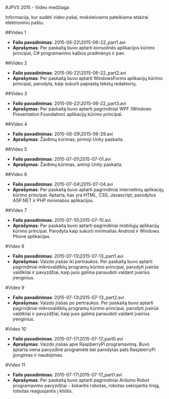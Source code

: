 ﻿#JPVS 2015 - Video medžiaga

Informacija, kur sudėti video įrašai, moksleiviams pateikiama atskirai elektroniniu paštu.

##Video 1

- **Failo pavadinimas**: 2015-06-22\2015-06-22_part1.avi
- **Aprašymas**: Per paskaitą buvo aptarti konsolinės aplikacijos kūrimo principai, C# programavimo kalbos pradmenys ir pan.

##Video 2

- **Failo pavadinimas**: 2015-06-22\2015-06-22_part2.avi
- **Aprašymas**: Per paskaitą buvo aptarti WindowsForms aplikacijų kūrimo principai, parodyta, kaip sukurti paprastą tekstų redaktorių.

##Video 3

- **Failo pavadinimas**: 2015-06-22\2015-06-22_part3.avi
- **Aprašymas**: Per paskaitą buvo aptarti pagrindiniai WPF (Windows Presentation Foundation) aplikacijų kūrimo principai.

##Video 4

- **Failo pavadinimas**: 2015-06-29\2015-06-29.avi
- **Aprašymas**: Žaidimų kūrimas, pirmoji Unity paskaita.

##Video 5

- **Failo pavadinimas**: 2015-07-01\2015-07-01.avi
- **Aprašymas**: Žaidimų kūrimas, antroji Unity paskaita.

##Video 6

- **Failo pavadinimas**: 2015-07-04\2015-07-04.avi
- **Aprašymas**: Per paskaitą buvo aptarti pagrindiniai internetinių aplikacijų kūrimo principai. Aptarta, kas yra HTML, CSS, Javascript, parodytos ASP.NET ir PHP minimalios aplikacijos.

##Video 7

- **Failo pavadinimas**: 2015-07-10\2015-07-10.avi
- **Aprašymas**: Per paskaitą buvo aptarti pagrindiniai mobiliųjų aplikacijų kūrimo principai. Parodyta kaip sukurti minimalias Android ir Windows Phone aplikacijas.

#Video 8

- **Failo pavadinimas**: 2015-07-13\2015-07-13_part1.avi
- **Aprašymas**: Vaizdo įrašas iki pertraukos. Per paskaitą buvo aptarti pagrindiniai mikrovaldiklių programų kūrimo principai, parodyti įvairūs valdikliai ir pavyzdžiai, kaip juos galima panaudoti valdant įvairius įrenginius.

#Video 9

- **Failo pavadinimas**: 2015-07-13\2015-07-13_part2.avi
- **Aprašymas**: Vaizdo įrašas po pertraukos. Per paskaitą buvo aptarti pagrindiniai mikrovaldiklių programų kūrimo principai, parodyti įvairūs valdikliai ir pavyzdžiai, kaip juos galima panaudoti valdant įvairius įrenginius.

#Video 10

- **Failo pavadinimas**: 2015-07-17\2015-07-17_part0.avi
- **Aprašymas**: Vaizdo įrašas apie RaspberryPi programavimą. Buvo aptarta viena pavyzdinė programėlė bei parodytas pats RaspberryPi įjungimas ir naudojimas.

#Video 11

- **Failo pavadinimas**: 2015-07-17\2015-07-17_part1.avi
- **Aprašymas**: Per paskaitą buvo aptarti pagrindiniai Arduino Robot programavimo pavyzdžiai - šokantis robotas, robotas sekiojantis liniją, robotas reaguojantis į kliūtis.